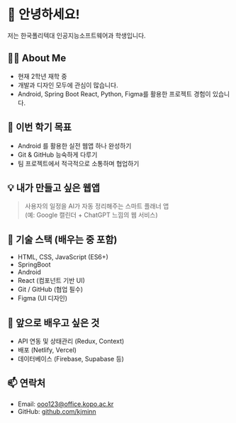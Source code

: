 # 👋 안녕하세요!  
저는 한국폴리텍대 인공지능소프트웨어과 학생입니다.

## 🧑‍💻 About Me
- 현재 2학년 재학 중
- 개발과 디자인 모두에 관심이 많습니다.
- Android, Spring Boot React, Python, Figma를 활용한 프로젝트 경험이 있습니다.

## 🎯 이번 학기 목표
- Android 를 활용한 실전 웹앱 하나 완성하기
- Git & GitHub 능숙하게 다루기
- 팀 프로젝트에서 적극적으로 소통하며 협업하기

## 💡 내가 만들고 싶은 웹앱
> 사용자의 일정을 AI가 자동 정리해주는 스마트 플래너 앱  
(예: Google 캘린더 + ChatGPT 느낌의 웹 서비스)

## 🔧 기술 스택 (배우는 중 포함)
- HTML, CSS, JavaScript (ES6+)
- SpringBoot
- Android
- React (컴포넌트 기반 UI)
- Git / GitHub (협업 필수)
- Figma (UI 디자인)

## 🌱 앞으로 배우고 싶은 것
- API 연동 및 상태관리 (Redux, Context)
- 배포 (Netlify, Vercel)
- 데이터베이스 (Firebase, Supabase 등)

## 📫 연락처
- Email: ooo123@office.kopo.ac.kr
- GitHub: [github.com/kjminn](https://github.com/kjminn)
